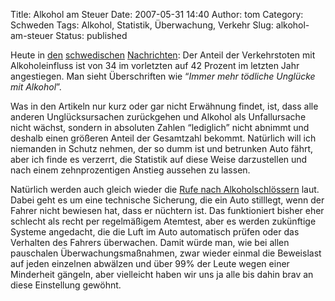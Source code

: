 Title: Alkohol am Steuer
Date: 2007-05-31 14:40
Author: tom
Category: Schweden
Tags: Alkohol, Statistik, Überwachung, Verkehr
Slug: alkohol-am-steuer
Status: published

Heute in [den](http://www.dn.se/DNet/jsp/polopoly.jsp?d=147&a=656033)
[schwedischen](http://www.svd.se/dynamiskt/inrikes/did_15610997.asp)
[Nachrichten](http://www.sr.se/cgi-bin/ekot/artikel.asp?Artikel=1397832):
Der Anteil der Verkehrstoten mit Alkoholeinfluss ist von 34 im
vorletzten auf 42 Prozent im letzten Jahr angestiegen. Man sieht
Überschriften wie “*Immer mehr tödliche Unglücke mit Alkohol*”.

Was in den Artikeln nur kurz oder gar nicht Erwähnung findet, ist, dass
alle anderen Unglücksursachen zurückgehen und Alkohol als Unfallursache
nicht wächst, sondern in absoluten Zahlen “lediglich” nicht abnimmt und
deshalb einen größeren Anteil der Gesamtzahl bekommt. Natürlich will ich
niemanden in Schutz nehmen, der so dumm ist und betrunken Auto fährt,
aber ich finde es verzerrt, die Statistik auf diese Weise darzustellen
und nach einem zehnprozentigen Anstieg aussehen zu lassen.

Natürlich werden auch gleich wieder die [Rufe nach
Alkoholschlössern](http://www.sr.se/cgi-bin/ekot/artikel.asp?Artikel=1398853)
laut. Dabei geht es um eine technische Sicherung, die ein Auto
stilllegt, wenn der Fahrer nicht bewiesen hat, dass er nüchtern ist. Das
funktioniert bisher eher schlecht als recht per regelmäßigem Atemtest,
aber es werden zukünftige Systeme angedacht, die die Luft im Auto
automatisch prüfen oder das Verhalten des Fahrers überwachen. Damit
würde man, wie bei allen pauschalen Überwachungsmaßnahmen, zwar wieder
einmal die Beweislast auf jeden einzelnen abwälzen und über 99% der
Leute wegen einer Minderheit gängeln, aber vielleicht haben wir uns ja
alle bis dahin brav an diese Einstellung gewöhnt.

